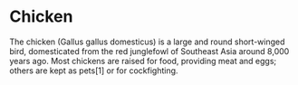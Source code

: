 # Chicken

The chicken (Gallus gallus domesticus) is a large and round short-winged bird, domesticated from the red junglefowl of Southeast Asia around 8,000 years ago. Most chickens are raised for food, providing meat and eggs; others are kept as pets[1] or for cockfighting.